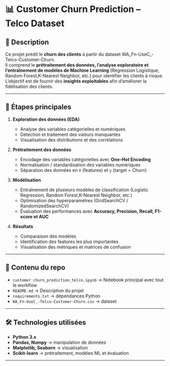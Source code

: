 # 📊 Customer Churn Prediction – Telco Dataset

## 📌 Description  
Ce projet prédit le **churn des clients** à partir du dataset WA_Fn-UseC_-Telco-Customer-Churn.  
Il comprend le **prétraitement des données, l’analyse exploratoire et l’entraînement de modèles de Machine Learning** (Régression Logistique, Random Forest,K-Nearest Neighbor, etc.) pour identifier les clients à risque.  
L’objectif est de fournir des **insights exploitables** afin d’améliorer la fidélisation des clients.  

---

## 🚀 Étapes principales  
1. **Exploration des données (EDA)**  
   - Analyse des variables catégorielles et numériques  
   - Détection et traitement des valeurs manquantes  
   - Visualisation des distributions et des corrélations  

2. **Prétraitement des données**  
   - Encodage des variables catégorielles avec **One-Hot Encoding**  
   - Normalisation / standardisation des variables numériques  
   - Séparation des données en `X` (features) et `y` (target = Churn)  

3. **Modélisation**  
   - Entraînement de plusieurs modèles de classification (Logistic Regression, Random Forest,K-Nearest Neighbor, etc.)  
   - Optimisation des hyperparamètres (GridSearchCV / RandomizedSearchCV)  
   - Évaluation des performances avec **Accuracy, Precision, Recall, F1-score et AUC**  

4. **Résultats**  
   - Comparaison des modèles  
   - Identification des features les plus importantes  
   - Visualisation des métriques et matrices de confusion  

---

## 📂 Contenu du repo  
- `customer_churn_prediction_telco.ipynb` → Notebook principal avec tout le workflow  
- `README.md` → Description du projet  
- `requirements.txt`  → dépendances Python  
- `WA_Fn-UseC_-Telco-Customer-Churn.csv`  → dataset  

---

## 🛠️ Technologies utilisées  
- **Python 3.x**  
- **Pandas, Numpy** → manipulation de données  
- **Matplotlib, Seaborn** → visualisation  
- **Scikit-learn** → prétraitement, modèles ML et évaluation

---

